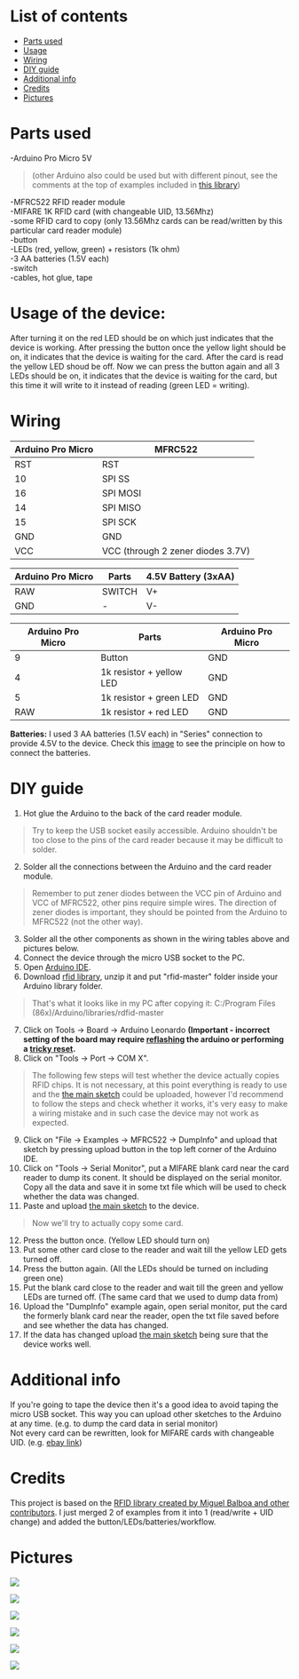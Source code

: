 # List of contents
* [Parts used](#parts-used)  
* [Usage](#usage-of-the-device)  
* [Wiring](#wiring)  
* [DIY guide](#diy-guide)  
* [Additional info](#additional-info)  
* [Credits](#credits) 
* [Pictures](#pictures)

# Parts used 
-Arduino Pro Micro 5V 
> (other Arduino also could be used but with different pinout, see the comments at the top of examples included in [this library](https://github.com/miguelbalboa/rfid/))

-MFRC522 RFID reader module  
-MIFARE 1K RFID card (with changeable UID, 13.56Mhz)  
-some RFID card to copy (only 13.56Mhz cards can be read/written by this particular card reader module)  
-button  
-LEDs (red, yellow, green) + resistors (1k ohm)  
-3 AA batteries (1.5V each)  
-switch  
-cables, hot glue, tape  


# Usage of the device:    
After turning it on the red LED should be on which just indicates that the device is working. After pressing the button once the yellow light should be on, it indicates that the device is waiting for the card. After the card is read the yellow LED shoud be off. Now we can press the button again and all 3 LEDs should be on, it indicates that the device is waiting for the card, but this time it will write to it instead of reading (green LED = writing).

# Wiring

| Arduino Pro Micro | MFRC522 |
| --- | --- |
| RST | RST |
| 10 | SPI SS |
| 16 | SPI MOSI |
| 14 | SPI MISO |
| 15 | SPI SCK |
| GND | GND |
| VCC | VCC (through 2 zener diodes 3.7V) |

| Arduino Pro Micro | Parts | 4.5V Battery (3xAA) |
| --- | --- | --- |
| RAW | SWITCH | V+ |
| GND | - | V- |

| Arduino Pro Micro | Parts | Arduino Pro Micro |
| --- | --- | --- |
| 9 | Button | GND |
| 4 | 1k resistor + yellow LED | GND |
| 5 | 1k resistor + green LED | GND |
| RAW | 1k resistor + red LED | GND |

**Batteries:**
I used 3 AA batteries (1.5V each) in "Series" connection to provide 4.5V to the device. Check this [image](http://www.12voltbattery.info/images/content/batteryWireDiagram.jpg) to see the principle on how to connect the batteries.

# DIY guide
1. Hot glue the Arduino to the back of the card reader module.   
> Try to keep the USB socket easily accessible. Arduino shouldn't be too close to the pins of the card reader because it may be difficult to solder.   
2. Solder all the connections between the Arduino and the card reader module.  
> Remember to put zener diodes between the VCC pin of Arduino and VCC of MFRC522, other pins require simple wires. The direction of zener diodes is important, they should be pointed from the Arduino to MFRC522 (not the other way).  
3. Solder all the other components as shown in the wiring tables above and pictures below.  
4. Connect the device through the micro USB socket to the PC.  
5. Open [Arduino IDE](https://www.arduino.cc/en/Main/Software). 
6. Download [rfid library](https://github.com/miguelbalboa/rfid/), unzip it and put "rfid-master" folder inside your Arduino library folder.
> That's what it looks like in my PC after copying it: C:/Program Files (86x)/Arduino/libraries/rdfid-master  
7. Click on Tools -> Board -> Arduino Leonardo **(Important - incorrect setting of the board may require [reflashing](http://forum.arduino.cc/index.php?topic=376079.0) the arduino or performing a [tricky reset](https://www.youtube.com/watch?v=dFQHXm1y5Io).** 
8. Click on "Tools -> Port -> COM X".  
> The following few steps will test whether the device actually copies RFID chips. It is not necessary, at this point everything is ready to use and the [the main sketch](https://github.com/michalmonday/RFID-cloner/blob/master/RFID-Cloner_withUID/RFID-Cloner_withUID.ino) could be uploaded, however I'd recommend to follow the steps and check whether it works, it's very easy to make a wiring mistake and in such case the device may not work as expected.
9. Click on "File -> Examples -> MFRC522 -> DumpInfo" and upload that sketch by pressing upload button in the top left corner of the Arduino IDE.
10. Click on "Tools -> Serial Monitor", put a MIFARE blank card near the card reader to dump its conent. It should be displayed on the serial monitor. Copy all the data and save it in some txt file which will be used to check whether the data was changed.
11. Paste and upload [the main sketch](https://github.com/michalmonday/RFID-cloner/blob/master/RFID-Cloner_withUID/RFID-Cloner_withUID.ino) to the device.
> Now we'll try to actually copy some card.
12. Press the button once. (Yellow LED should turn on)
13. Put some other card close to the reader and wait till the yellow LED gets turned off.
14. Press the button again. (All the LEDs should be turned on including green one)
15. Put the blank card close to the reader and wait till the green and yellow LEDs are turned off. (The same card that we used to dump data from)
16. Upload the "DumpInfo" example again, open serial monitor, put the card the formerly blank card near the reader, open the txt file saved before and see whether the data has changed.
17. If the data has changed upload [the main sketch](https://github.com/michalmonday/RFID-cloner/blob/master/RFID-Cloner_withUID/RFID-Cloner_withUID.ino) being sure that the device works well.


# Additional info
If you're going to tape the device then it's a good idea to avoid taping the micro USB socket. This way you can upload other sketches to the Arduino at any time. (e.g. to dump the card data in serial monitor)  
Not every card can be rewritten, look for MIFARE cards with changeable UID. (e.g. [ebay link](https://www.ebay.co.uk/p/X-1-UID-Card-Changeable-With-Phone-0-Sector-0-Block-Rewritable-M1-IC-Card-UK/))

# Credits
This project is based on the [RFID library created by Miguel Balboa and other contributors](https://github.com/miguelbalboa/rfid/). I just merged 2 of examples from it into 1 (read/write + UID change) and added the button/LEDs/batteries/workflow.


# Pictures
![](http://i.imgur.com/2quL1nI.jpg)

![](http://i.imgur.com/0yQ4qv6.jpg)

![](http://i.imgur.com/dUufcMI.jpg)

![](http://i.imgur.com/UOkyO0h.jpg)

![](http://i.imgur.com/Wjc0GS5.jpg)

![](http://i.imgur.com/BFMD5n7.jpg)


